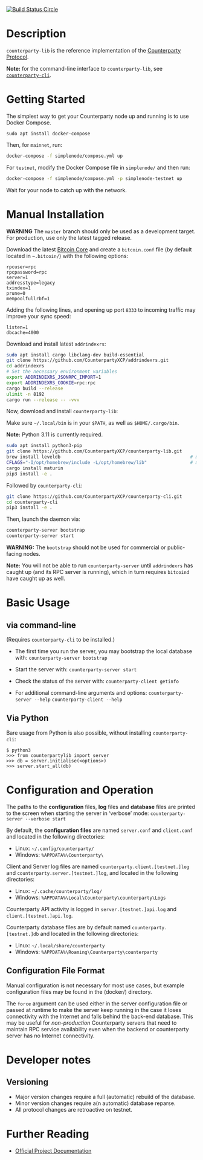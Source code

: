 [![Build Status Circle](https://circleci.com/gh/CounterpartyXCP/counterparty-core.svg?&style=shield)](https://circleci.com/gh/CounterpartyXCP/counterparty-core)


# Description
`counterparty-lib` is the reference implementation of the [Counterparty Protocol](https://counterparty.io).

**Note:** for the command-line interface to `counterparty-lib`, see [`counterparty-cli`](https://github.com/CounterpartyXCP/counterparty-cli).


# Getting Started

The simplest way to get your Counterparty node up and running is to use Docker Compose.

```
sudo apt install docker-compose
```

Then, for `mainnet`, run:

```bash
docker-compose -f simplenode/compose.yml up
```

For `testnet`, modify the Docker Compose file in `simplenode/` and then run:
```bash
docker-compose -f simplenode/compose.yml -p simplenode-testnet up
```

Wait for your node to catch up with the network.


# Manual Installation

**WARNING** The `master` branch should only be used as a development target. For production, use only the latest tagged release.

Download the latest [Bitcoin Core](https://github.com/bitcoin/bitcoin/releases) and create
a `bitcoin.conf` file (by default located in `~.bitcoin/`) with the following options:

```
rpcuser=rpc
rpcpassword=rpc
server=1
addresstype=legacy
txindex=1
prune=0
mempoolfullrbf=1
```

Adding the following lines, and opening up port `8333` to incoming traffic may improve your sync speed:

```
listen=1
dbcache=4000
```

Download and install latest `addrindexrs`:

```bash
sudo apt install cargo libclang-dev build-essential
git clone https://github.com/CounterpartyXCP/addrindexrs.git
cd addrindexrs
# Set the necessary environment variables
export ADDRINDEXRS_JSONRPC_IMPORT=1
export ADDRINDEXRS_COOKIE=rpc:rpc
cargo build --release
ulimit -n 8192
cargo run --release -- -vvv
```

Now, download and install `counterparty-lib`:

Make sure `~/.local/bin` is in your `$PATH`, as well as `$HOME/.cargo/bin`.

**Note:** Python 3.11 is currently required.

```bash
sudo apt install python3-pip
git clone https://github.com/CounterpartyXCP/counterparty-lib.git
brew install leveldb                                                # macOS-only
CFLAGS="-I/opt/homebrew/include -L/opt/homebrew/lib"                # macOS-only
cargo install maturin
pip3 install -e .
```

Followed by `counterparty-cli`:

```bash
git clone https://github.com/CounterpartyXCP/counterparty-cli.git
cd counterparty-cli
pip3 install -e .
```

Then, launch the daemon via:

```bash
counterparty-server bootstrap
counterparty-server start
```

**WARNING:** The `bootstrap` should not be used for commercial or public-facing nodes.

**Note:** You will not be able to run `counterparty-server` until `addrindexrs` has caught up (and its RPC server is running), which in turn requires `bitcoind` have caught up as well.


# Basic Usage

## via command-line

(Requires `counterparty-cli` to be installed.)

* The first time you run the server, you may bootstrap the local database with:
	`counterparty-server bootstrap`

* Start the server with:
	`counterparty-server start`

* Check the status of the server with:
	`counterparty-client getinfo`

* For additional command-line arguments and options:
	`counterparty-server --help`
	`counterparty-client --help`

## Via Python

Bare usage from Python is also possible, without installing `counterparty-cli`:

```
$ python3
>>> from counterpartylib import server
>>> db = server.initialise(<options>)
>>> server.start_all(db)
```

# Configuration and Operation

The paths to the **configuration** files, **log** files and **database** files are printed to the screen when starting the server in ‘verbose’ mode:
	`counterparty-server --verbose start`

By default, the **configuration files** are named `server.conf` and `client.conf` and located in the following directories:

* Linux: `~/.config/counterparty/`
* Windows: `%APPDATA%\Counterparty\`

Client and Server log files are named `counterparty.client.[testnet.]log` and `counterparty.server.[testnet.]log`, and located in the following directories:

* Linux: `~/.cache/counterparty/log/`
* Windows: `%APPDATA%\Local\Counterparty\counterparty\Logs`

Counterparty API activity is logged in `server.[testnet.]api.log` and `client.[testnet.]api.log`.

Counterparty database files are by default named `counterparty.[testnet.]db` and located in the following directories:

* Linux: `~/.local/share/counterparty`
* Windows: `%APPDATA%\Roaming\Counterparty\counterparty`

## Configuration File Format

Manual configuration is not necessary for most use cases, but example configuration files may be found in the (docker/) directory.

The ``force`` argument can be used either in the server configuration file or passed at runtime to make the server keep running in the case it loses connectivity with the Internet and falls behind the back-end database. This may be useful for *non-production* Counterparty servers that need to maintain RPC service availability even when the backend or counterparty server has no Internet connectivity.


# Developer notes

## Versioning

* Major version changes require a full (automatic) rebuild of the database.
* Minor version changes require a(n automatic) database reparse.
* All protocol changes are retroactive on testnet.


# Further Reading

* [Official Project Documentation](http://counterparty.io/docs/)
